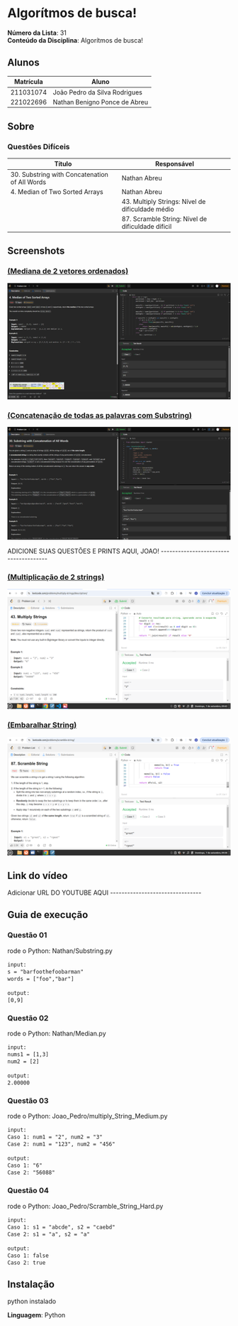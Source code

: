 # Algorítmos de busca!

**Número da Lista**: 31<br>
**Conteúdo da Disciplina**: Algorítmos de busca!<br>

## Alunos
|Matrícula | Aluno |
| -- | -- |
| 211031074 | João Pedro da Silva Rodrigues |
| 221022696 | Nathan Benigno Ponce de Abreu |

## Sobre 

### Questões Difíceis
| Título | Responsável | 
| -- | -- | 
| 30. Substring with Concatenation of All Words | Nathan Abreu | 
| 4. Median of Two Sorted Arrays  | Nathan Abreu | 
|  | 43. Multiply Strings: Nível de dificuldade médio| João Pedro | 
|  | 87. Scramble String: Nível de dificuldade díficil | João Pedro | 


## Screenshots
### [(Mediana de 2 vetores ordenados)](https://leetcode.com/problems/median-of-two-sorted-arrays/)

![(Mediana das Medianas)](/Imagens/Median.png)

### [ (Concatenação de todas as palavras com Substring)](https://leetcode.com/problems/substring-with-concatenation-of-all-words/description/)

![ (Contagem de inversões)](/Imagens/Substring.png)

ADICIONE SUAS QUESTÕES E PRINTS AQUI, JOAO! --------------------------------------

### [(Multiplicação de 2 strings)](https://leetcode.com/problems/multiply-strings/description/)

![(Multiplicação de 2 strings)](Imagens/43_Multiply_Strings_Medium.png)

### [(Embaralhar String)](https://leetcode.com/problems/scramble-string/description/)

![(Embaralhar String)](Imagens/87_Scramble_String_Hard.png) 


## Link do vídeo

Adicionar URL DO YOUTUBE AQUI --------------------------------


## Guia de execução

### Questão 01

rode o Python: Nathan/Substring.py

```
input: 
s = "barfoothefoobarman"
words = ["foo","bar"]

output: 
[0,9]

```

### Questão 02

rode o Python: Nathan/Median.py

```
input: 
nums1 = [1,3]
num2 = [2]

output:
2.00000

```

### Questão 03

rode o Python: Joao_Pedro/multiply_String_Medium.py

```
input: 
Caso 1: num1 = "2", num2 = "3"
Case 2: num1 = "123", num2 = "456"

output:
Caso 1: "6"
Case 2: "56088"

```

### Questão 04

rode o Python: Joao_Pedro/Scramble_String_Hard.py

```
input: 
Caso 1: s1 = "abcde", s2 = "caebd"
Case 2: s1 = "a", s2 = "a"

output:
Caso 1: false
Caso 2: true

```

## Instalação 
python instalado

**Linguagem**: Python <br>